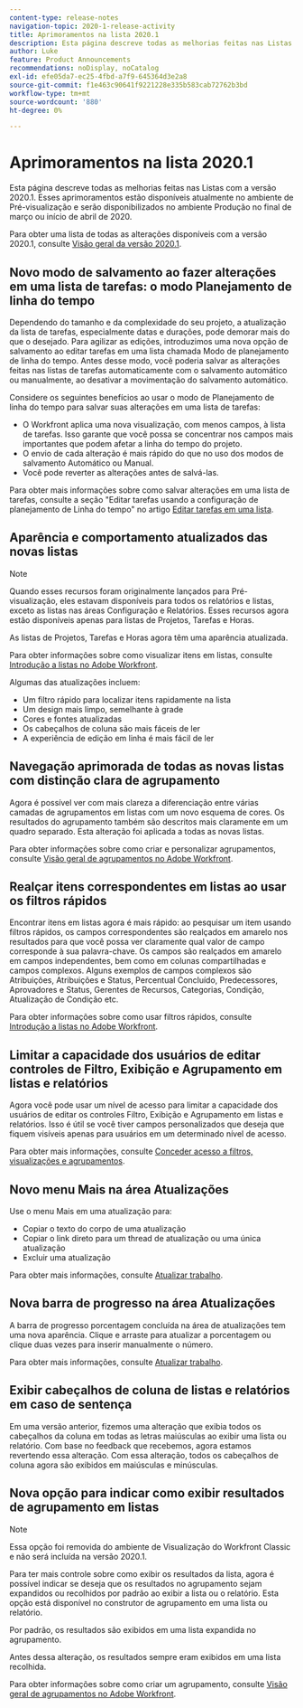 ```yaml
---
content-type: release-notes
navigation-topic: 2020-1-release-activity
title: Aprimoramentos na lista 2020.1
description: Esta página descreve todas as melhorias feitas nas Listas com a versão 2020.1. Esses aprimoramentos estão disponíveis atualmente no ambiente de Pré-visualização e serão disponibilizados no ambiente Produção no final de março ou início de abril de 2020.
author: Luke
feature: Product Announcements
recommendations: noDisplay, noCatalog
exl-id: efe05da7-ec25-4fbd-a7f9-645364d3e2a8
source-git-commit: f1e463c90641f9221228e335b583cab72762b3bd
workflow-type: tm+mt
source-wordcount: '880'
ht-degree: 0%

---
```


# Aprimoramentos na lista 2020.1

Esta página descreve todas as melhorias feitas nas Listas com a versão 2020.1. Esses aprimoramentos estão disponíveis atualmente no ambiente de Pré-visualização e serão disponibilizados no ambiente Produção no final de março ou início de abril de 2020.

Para obter uma lista de todas as alterações disponíveis com a versão 2020.1, consulte [Visão geral da versão 2020.1](../../../product-announcements/product-releases/2020.1-release-activity/2020-1-release-overview.md).

## Novo modo de salvamento ao fazer alterações em uma lista de tarefas: o modo Planejamento de linha do tempo

Dependendo do tamanho e da complexidade do seu projeto, a atualização da lista de tarefas, especialmente datas e durações, pode demorar mais do que o desejado. Para agilizar as edições, introduzimos uma nova opção de salvamento ao editar tarefas em uma lista chamada Modo de planejamento de linha do tempo. Antes desse modo, você poderia salvar as alterações feitas nas listas de tarefas automaticamente com o salvamento automático ou manualmente, ao desativar a movimentação do salvamento automático.

Considere os seguintes benefícios ao usar o modo de Planejamento de linha do tempo para salvar suas alterações em uma lista de tarefas:

* O Workfront aplica uma nova visualização, com menos campos, à lista de tarefas. Isso garante que você possa se concentrar nos campos mais importantes que podem afetar a linha do tempo do projeto.
* O envio de cada alteração é mais rápido do que no uso dos modos de salvamento Automático ou Manual.
* Você pode reverter as alterações antes de salvá-las.

Para obter mais informações sobre como salvar alterações em uma lista de tarefas, consulte a seção &quot;Editar tarefas usando a configuração de planejamento de Linha do tempo&quot; no artigo [Editar tarefas em uma lista](../../../manage-work/tasks/manage-tasks/edit-tasks-in-a-list.md).

## Aparência e comportamento atualizados das novas listas

>[!NOTE]
>
>Quando esses recursos foram originalmente lançados para Pré-visualização, eles estavam disponíveis para todos os relatórios e listas, exceto as listas nas áreas Configuração e Relatórios. Esses recursos agora estão disponíveis apenas para listas de Projetos, Tarefas e Horas.

As listas de Projetos, Tarefas e Horas agora têm uma aparência atualizada.

Para obter informações sobre como visualizar itens em listas, consulte [Introdução a listas no Adobe Workfront](../../../workfront-basics/navigate-workfront/use-lists/view-items-in-a-list.md).

Algumas das atualizações incluem:

* Um filtro rápido para localizar itens rapidamente na lista
* Um design mais limpo, semelhante à grade
* Cores e fontes atualizadas
* Os cabeçalhos de coluna são mais fáceis de ler
* A experiência de edição em linha é mais fácil de ler

## Navegação aprimorada de todas as novas listas com distinção clara de agrupamento

Agora é possível ver com mais clareza a diferenciação entre várias camadas de agrupamentos em listas com um novo esquema de cores. Os resultados do agrupamento também são descritos mais claramente em um quadro separado. Esta alteração foi aplicada a todas as novas listas.

Para obter informações sobre como criar e personalizar agrupamentos, consulte [Visão geral de agrupamentos no Adobe Workfront](../../../reports-and-dashboards/reports/reporting-elements/groupings-overview.md).

## Realçar itens correspondentes em listas ao usar os filtros rápidos

Encontrar itens em listas agora é mais rápido: ao pesquisar um item usando filtros rápidos, os campos correspondentes são realçados em amarelo nos resultados para que você possa ver claramente qual valor de campo corresponde à sua palavra-chave. Os campos são realçados em amarelo em campos independentes, bem como em colunas compartilhadas e campos complexos. Alguns exemplos de campos complexos são Atribuições, Atribuições e Status, Percentual Concluído, Predecessores, Aprovadores e Status, Gerentes de Recursos, Categorias, Condição, Atualização de Condição etc.

Para obter informações sobre como usar filtros rápidos, consulte [Introdução a listas no Adobe Workfront](../../../workfront-basics/navigate-workfront/use-lists/view-items-in-a-list.md).

## Limitar a capacidade dos usuários de editar controles de Filtro, Exibição e Agrupamento em listas e relatórios

Agora você pode usar um nível de acesso para limitar a capacidade dos usuários de editar os controles Filtro, Exibição e Agrupamento em listas e relatórios. Isso é útil se você tiver campos personalizados que deseja que fiquem visíveis apenas para usuários em um determinado nível de acesso.

Para obter mais informações, consulte [Conceder acesso a filtros, visualizações e agrupamentos](../../../administration-and-setup/add-users/configure-and-grant-access/grant-access-fvg.md).

## Novo menu Mais na área Atualizações

Use o menu Mais em uma atualização para:

* Copiar o texto do corpo de uma atualização
* Copiar o link direto para um thread de atualização ou uma única atualização
* Excluir uma atualização

Para obter mais informações, consulte [Atualizar trabalho](../../../workfront-basics/updating-work-items-and-viewing-updates/update-work.md).

## Nova barra de progresso na área Atualizações

A barra de progresso porcentagem concluída na área de atualizações tem uma nova aparência. Clique e arraste para atualizar a porcentagem ou clique duas vezes para inserir manualmente o número.

Para obter mais informações, consulte [Atualizar trabalho](../../../workfront-basics/updating-work-items-and-viewing-updates/update-work.md).

## Exibir cabeçalhos de coluna de listas e relatórios em caso de sentença

Em uma versão anterior, fizemos uma alteração que exibia todos os cabeçalhos da coluna em todas as letras maiúsculas ao exibir uma lista ou relatório. Com base no feedback que recebemos, agora estamos revertendo essa alteração. Com essa alteração, todos os cabeçalhos de coluna agora são exibidos em maiúsculas e minúsculas.

## Nova opção para indicar como exibir resultados de agrupamento em listas

>[!NOTE]
>
>Essa opção foi removida do ambiente de Visualização do Workfront Classic e não será incluída na versão 2020.1.

Para ter mais controle sobre como exibir os resultados da lista, agora é possível indicar se deseja que os resultados no agrupamento sejam expandidos ou recolhidos por padrão ao exibir a lista ou o relatório. Esta opção está disponível no construtor de agrupamento em uma lista ou relatório.

Por padrão, os resultados são exibidos em uma lista expandida no agrupamento.

Antes dessa alteração, os resultados sempre eram exibidos em uma lista recolhida.

Para obter informações sobre como criar um agrupamento, consulte [Visão geral de agrupamentos no Adobe Workfront](../../../reports-and-dashboards/reports/reporting-elements/groupings-overview.md).
